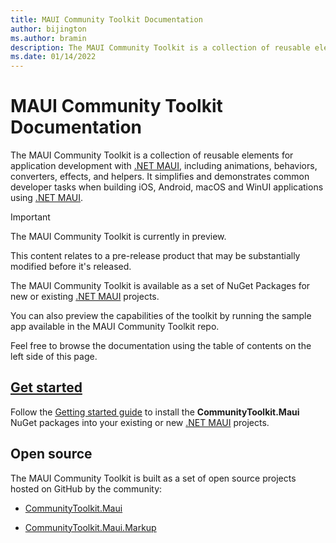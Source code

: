 ```yaml
---
title: MAUI Community Toolkit Documentation
author: bijington
ms.author: bramin
description: The MAUI Community Toolkit is a collection of reusable elements for application development with .NET MAUI, including animations, behaviors, converters, effects, and helpers.
ms.date: 01/14/2022
---
```


# MAUI Community Toolkit Documentation

The MAUI Community Toolkit is a collection of reusable elements for application development with [.NET MAUI][maui-url], including animations, behaviors, converters, effects, and helpers. It simplifies and demonstrates common developer tasks when building iOS, Android, macOS and WinUI applications using [.NET MAUI][maui-url].

> [!IMPORTANT]
> The MAUI Community Toolkit is currently in preview.
>
> This content relates to a pre-release product that may be substantially modified before it's released.

The MAUI Community Toolkit is available as a set of NuGet Packages for new or existing [.NET MAUI][maui-url] projects.

You can also preview the capabilities of the toolkit by running the sample app available in the MAUI Community Toolkit repo.

Feel free to browse the documentation using the table of contents on the left side of this page.

[maui-url]: /dotnet/maui/ "Microsoft MAUI documentation"

## [Get started][get-started]

Follow the [Getting started guide][get-started] to install the **CommunityToolkit.Maui** NuGet packages into your existing or new [.NET MAUI][maui-url] projects.

[get-started]: get-started.md "Getting started guide"

## Open source

The MAUI Community Toolkit is built as a set of open source projects hosted on GitHub by the community:

- [CommunityToolkit.Maui](https://github.com/CommunityToolkit/Maui)

- [CommunityToolkit.Maui.Markup](https://github.com/CommunityToolkit/Maui.Markup)

